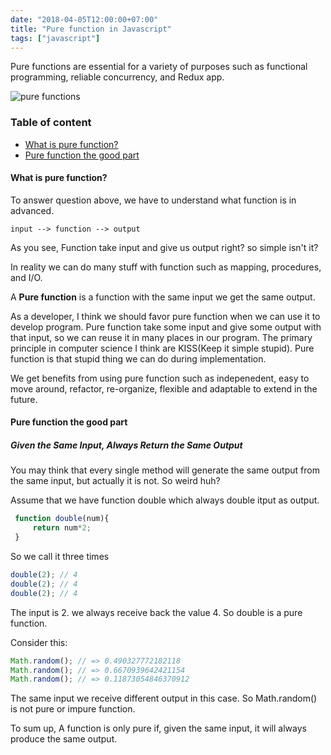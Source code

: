 ```yaml
---
date: "2018-04-05T12:00:00+07:00"
title: "Pure function in Javascript"
tags: ["javascript"]
---
```


Pure functions are essential for a variety of purposes such as functional programming, reliable concurrency, and Redux app.
<!--more-->

![pure functions][1]

### Table of content

- [What is pure function?](#pure_function)
- [Pure function the good part](#pf_good_part)

#### What is pure function? <a name="pure_function"></a>

To answer question above, we have to understand what function is in advanced.

```
input --> function --> output
```

As you see, Function take input and give us output right? so simple isn't it?

In reality we can do many stuff with function such as mapping, procedures, and I/O.

A **Pure function** is a function with the same input we get the same output.

As a developer, I think we should favor pure function when we can use it to develop program. Pure function take some input and give some output with that input, so we can reuse it in many places in our program. The primary principle in computer science I think are KISS(Keep it simple stupid). Pure function is that stupid thing we can do during implementation.

We get benefits from using pure function such as indepenedent, easy to move around, refactor, re-organize, flexible and adaptable to extend in the future.

#### Pure function the good part <a name="pf_good_part"></a>

##### Given the Same Input, Always Return the Same Output

You may think that every single method will generate the same output from the same input, but actually it is not. So weird huh?

Assume that we have function double which always double itput as output.

``` Javascript
 function double(num){
     return num*2;
 }
```

So we call it three times

``` Javascript
double(2); // 4
double(2); // 4
double(2); // 4
```

The input is 2. we always receive back the value 4. So double is a pure function.

Consider this:

``` Javascript
Math.random(); // => 0.490327772182118
Math.random(); // => 0.6670939642421154
Math.random(); // => 0.11873054846370912
```

The same input we receive different output in this case. So Math.random() is not pure or impure function.

To sum up, A function is only pure if, given the same input, it will always produce the same output.


[1]: /my-blog/img/portfolio/content13/pure.jpeg